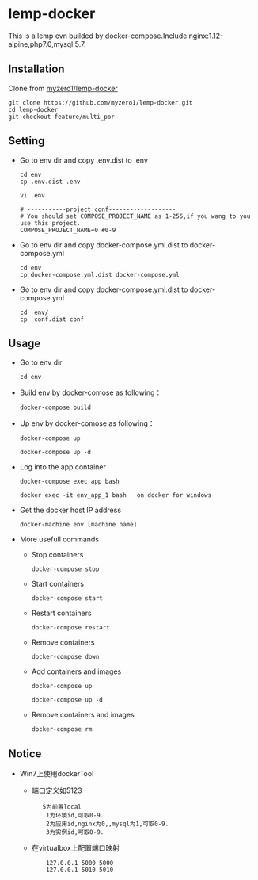 lemp-docker
========================
This is a lemp evn builded by docker-compose.Include nginx:1.12-alpine,php7.0,mysql:5.7.

Installation
------------

Clone from [myzero1/lemp-docker](https://github.com/myzero1/lemp-docker)

  ```
  git clone https://github.com/myzero1/lemp-docker.git
  cd lemp-docker
  git checkout feature/multi_por
  ```

Setting
-----

- Go to env dir and copy .env.dist to .env

    ```
    cd env
    cp .env.dist .env

    vi .env

    # -----------project conf-------------------
    # You should set COMPOSE_PROJECT_NAME as 1-255,if you wang to you use this project.
    COMPOSE_PROJECT_NAME=0 #0-9

    ```

- Go to env dir and copy docker-compose.yml.dist to docker-compose.yml

    ```
    cd env
    cp docker-compose.yml.dist docker-compose.yml
    ```

- Go to env dir and copy docker-compose.yml.dist to docker-compose.yml

    ```
    cd  env/
    cp  conf.dist conf
    ```
    


Usage
-----

- Go to env dir
    ```
    cd env
    ```

- Build env by docker-comose as following：
    ```
    docker-compose build
    ```

- Up env by docker-comose as following：
    ```
    docker-compose up
    
    docker-compose up -d
    
    ```

- Log into the app container
    ```
    docker-compose exec app bash
    
    docker exec -it env_app_1 bash   on docker for windows
    ```

- Get the docker host IP address
    ```
    docker-machine env [machine name]
    ```

- More usefull commands
  - Stop containers
      ```
      docker-compose stop
      ```
   - Start containers
      ```
      docker-compose start
      ```
  - Restart containers
      ```
      docker-compose restart
      ```
  - Remove containers
      ```
      docker-compose down
      ```
      
  - Add containers and images
      ```
      docker-compose up
      
      docker-compose up -d
      ```
      
  - Remove containers and images
      ```
      docker-compose rm
      ```


Notice
-----

- Win7上使用dockerTool

	- 端口定义如5123
 
	    ```
		   5为前置local
		    1为环境id,可取0-9.
		    2为应用id,nginx为0,,mysql为1,可取0-9.
		    3为实例id,可取0-9.
      	```
  	- 在virtualbox上配置端口映射
      	```
      		127.0.0.1 5000 5000
      		127.0.0.1 5010 5010
      	```
